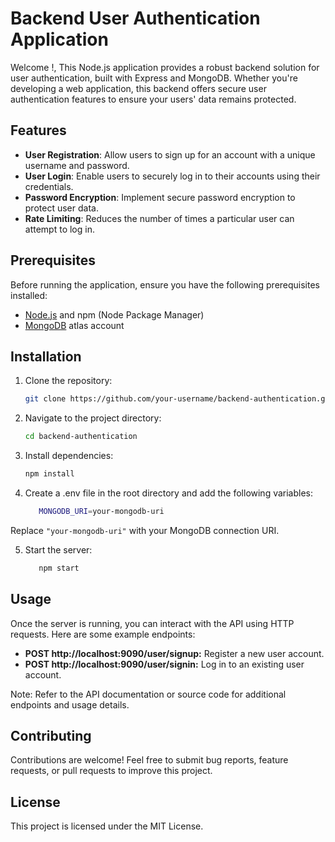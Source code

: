 # Backend User Authentication Application

Welcome !, This Node.js application provides a robust backend solution for user authentication, built with Express and MongoDB. Whether you're developing a web application, this backend offers secure user authentication features to ensure your users' data remains protected.

## Features

- **User Registration**: Allow users to sign up for an account with a unique username and password.
- **User Login**: Enable users to securely log in to their accounts using their credentials.
- **Password Encryption**: Implement secure password encryption to protect user data.
- **Rate Limiting**: Reduces the number of times a particular user can attempt to log in.

## Prerequisites

Before running the application, ensure you have the following prerequisites installed:

- [Node.js](https://nodejs.org) and npm (Node Package Manager)
- [MongoDB](https://www.mongodb.com) atlas account

## Installation

1. Clone the repository:

   ```bash
   git clone https://github.com/your-username/backend-authentication.git
   ```

2. Navigate to the project directory:

   ```bash
   cd backend-authentication
   ```

3. Install dependencies:
   ```bash
   npm install
   ```

4. Create a .env file in the root directory and add the following variables:

   ```bash
      MONGODB_URI=your-mongodb-uri
   ```

Replace `"your-mongodb-uri"` with your MongoDB connection URI.


5. Start the server:

   ```bash
      npm start
    ```

## Usage

Once the server is running, you can interact with the API using HTTP requests. Here are some example endpoints:

- **POST http://localhost:9090/user/signup:** Register a new user account.
- **POST http://localhost:9090/user/signin:** Log in to an existing user account.

Note: Refer to the API documentation or source code for additional endpoints and usage details.

## Contributing

Contributions are welcome! Feel free to submit bug reports, feature requests, or pull requests to improve this project.

## License

This project is licensed under the MIT License.

